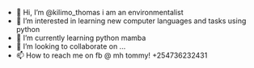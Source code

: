 - 👋 Hi, I’m @kilimo_thomas
i am an environmentalist
- 👀 I’m interested in learning new computer languages and tasks using python
- 🌱 I’m currently learning python mamba 
- 💞️ I’m looking to collaborate on ...
- 📫 How to reach me on fb @ mh tommy!
+254736232431


